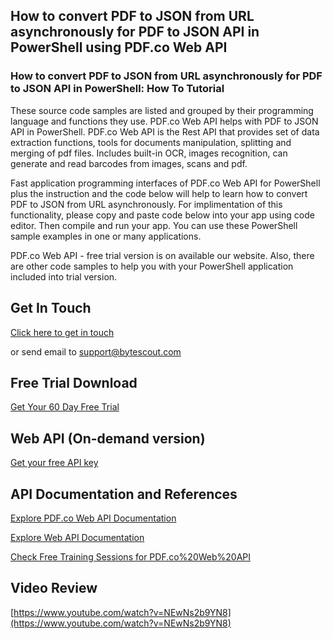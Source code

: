 ## How to convert PDF to JSON from URL asynchronously for PDF to JSON API in PowerShell using PDF.co Web API

### How to convert PDF to JSON from URL asynchronously for PDF to JSON API in PowerShell: How To Tutorial

These source code samples are listed and grouped by their programming language and functions they use. PDF.co Web API helps with PDF to JSON API in PowerShell. PDF.co Web API is the Rest API that provides set of data extraction functions, tools for documents manipulation, splitting and merging of pdf files. Includes built-in OCR, images recognition, can generate and read barcodes from images, scans and pdf.

Fast application programming interfaces of PDF.co Web API for PowerShell plus the instruction and the code below will help to learn how to convert PDF to JSON from URL asynchronously. For implimentation of this functionality, please copy and paste code below into your app using code editor. Then compile and run your app. You can use these PowerShell sample examples in one or many applications.

PDF.co Web API - free trial version is on available our website. Also, there are other code samples to help you with your PowerShell application included into trial version.

## Get In Touch

[Click here to get in touch](https://bytescout.zendesk.com/hc/en-us/requests/new?subject=PDF.co%20Web%20API%20Question)

or send email to [support@bytescout.com](mailto:support@bytescout.com?subject=PDF.co%20Web%20API%20Question) 

## Free Trial Download

[Get Your 60 Day Free Trial](https://bytescout.com/download/web-installer?utm_source=github-readme)

## Web API (On-demand version)

[Get your free API key](https://pdf.co/documentation/api?utm_source=github-readme)

## API Documentation and References

[Explore PDF.co Web API Documentation](https://bytescout.com/documentation/index.html?utm_source=github-readme)

[Explore Web API Documentation](https://pdf.co/documentation/api?utm_source=github-readme)

[Check Free Training Sessions for PDF.co%20Web%20API](https://academy.bytescout.com/)

## Video Review

[https://www.youtube.com/watch?v=NEwNs2b9YN8](https://www.youtube.com/watch?v=NEwNs2b9YN8)
